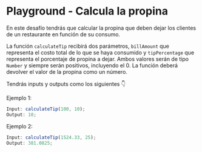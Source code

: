 # Playground - Calcula la propina

En este desafío tendrás que calcular la propina que deben dejar los clientes de un restaurante en función de su consumo.

La función `calculateTip` recibirá dos parámetros, `billAmount` que representa el costo total de lo que se haya consumido y `tipPercentage` que representa el porcentaje de propina a dejar. Ambos valores serán de tipo `Number` y siempre serán positivos, incluyendo el 0. La función deberá devolver el valor de la propina como un número.

Tendrás inputs y outputs como los siguientes 👇

Ejemplo 1:

```js
Input: calculateTip(100, 10);
Output: 10;
```

Ejemplo 2:

```js
Input: calculateTip(1524.33, 25);
Output: 381.0825;
```
